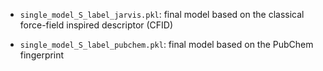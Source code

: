
* `single_model_S_label_jarvis.pkl`: final model based on the classical force-field inspired descriptor (CFID)

* `single_model_S_label_pubchem.pkl`: final model based on the PubChem fingerprint

